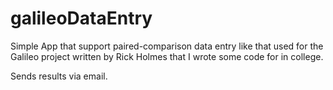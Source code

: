 # galileoDataEntry


Simple App that support paired-comparison data entry like that used for the Galileo project written by Rick Holmes that I wrote some code for in college.

Sends results via email.

